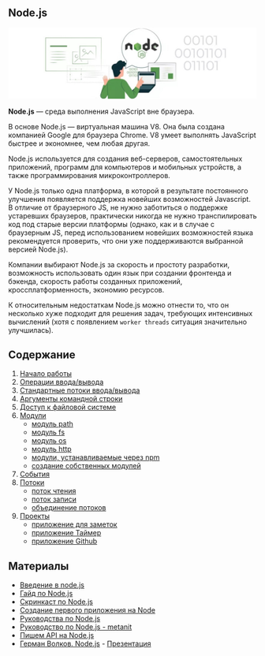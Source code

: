## Node.js
![Node.js logo](node/images/node-logo.jpg)

**Node.js** — среда выполнения JavaScript вне браузера.

В основе Node.js — виртуальная машина V8. Она была создана компанией Google для браузера Chrome. V8 умеет выполнять JavaScript быстрее и экономнее, чем любая другая.

Node.js используется для создания веб-серверов, самостоятельных приложений, программ для компьютеров и мобильных устройств, а также программирования микроконтроллеров.

У Node.js только одна платформа, в которой в результате постоянного улучшения появляется поддержка новейших возможностей Javascript. В отличие от браузерного JS, не нужно заботиться о поддержке устаревших браузеров, практически никогда не нужно транспилировать код под старые версии платформы (однако, как и в случае с браузерным JS, перед использованием новейших возможностей языка рекомендуется проверить, что они уже поддерживаются выбранной версией Node.js).

Компании выбирают Node.js за скорость и простоту разработки, возможность использовать один язык при создании фронтенда и бэкенда, скорость работы созданных приложений, кроссплатформенность, экономию ресурсов.

К относительным недостаткам Node.js можно отнести то, что он несколько хуже подходит для решения задач, требующих интенсивных вычислений (хотя с появлением `worker threads` ситуация значительно улучшилась).

## Содержание
1. [Начало работы](node/node-introduction.md)
2. [Операции ввода/вывода](node/node-io.md)
3. [Стандартные потоки ввода/вывода](node/node-stdio.md)
4. [Аргументы командной строки](node/node-argv.md)
5. [Доступ к файловой системе](node/node-fs-access.md)
6. [Модули](node/node-module.md)
    - [модуль path](node/module/path.md)
    - [модуль fs](node/module/fs.md)
    - [модуль os](node/module/os.md)
    - [модуль http](node/module/http.md)
    - [модули, устанавливаемые через npm](node/module/npm-module.md)
    - [создание собственных модулей](node/module/create-module.md)
7. [События](node/events.md)
8. [Потоки](node/stream.md)
    - [поток чтения](node/stream-readable.md) 
    - [поток записи](node/stream-writable.md)
    - [объединение потоков](node/stream-pipes.md)
9. [Проекты](node/projects/projects.md)
    - [приложение для заметок](node/projects/notes.md)
    - [приложение Таймер](node/projects/github-app.md)
    - [приложение Github](node/projects/timer.md)

    
## Материалы
- [Введение в node.js](http://imnotgenius.com/vvedeniya-v-node-js/)
- [Гайд по Node.js](https://nodejsdev.ru/guide/)
- [Скринкаст по Node.js](https://learn.javascript.ru/screencast/nodejs)
- [Создание первого приложения на Node](https://webref.ru/dev/first-node-app)
- [Руководства по Node.js](https://nodeguide.ru/doc/)
- [Руководство по Node.js - metanit](https://metanit.com/web/nodejs/)
- [Пишем API на Node.js](https://loftblog.ru/material/1-ustanavlivaem-node-pravilno/)
- [Герман Волков. Node.js](https://youtu.be/qZ5xzkEdkhg) - [Презентация](https://drive.google.com/file/d/1P3mRxOQISJHEatmAEv5X_f1Qk8OEr9rZ/view)